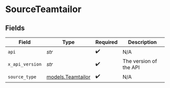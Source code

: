 # SourceTeamtailor


## Fields

| Field                                        | Type                                         | Required                                     | Description                                  |
| -------------------------------------------- | -------------------------------------------- | -------------------------------------------- | -------------------------------------------- |
| `api`                                        | *str*                                        | :heavy_check_mark:                           | N/A                                          |
| `x_api_version`                              | *str*                                        | :heavy_check_mark:                           | The version of the API                       |
| `source_type`                                | [models.Teamtailor](../models/teamtailor.md) | :heavy_check_mark:                           | N/A                                          |